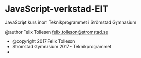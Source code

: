 # JavaScript-verkstad-EIT

JavaScript kurs inom Teknikprogrammet i Strömstad Gymnasium

@author Felix Tolleson <felix.tolleson@stromstad.se>
  
  * @copyright 2017 Felix Tolleson
  * Strömstad Gymnasium 2017 - Teknikprogrammet
  *
